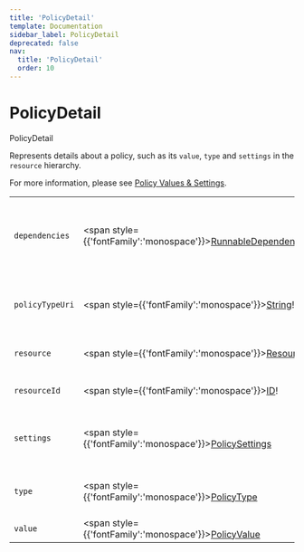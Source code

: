 ```yaml
---
title: 'PolicyDetail'
template: Documentation
sidebar_label: PolicyDetail
deprecated: false
nav:
  title: 'PolicyDetail'
  order: 10
---
```


# PolicyDetail

<div style={{'fontFamily':'monospace'}}><span style={{'fontSize':'1.5rem','fontWeight':500}}>PolicyDetail</span></div>



Represents details about a policy, such as its `value`, `type` and `settings` in the `resource` hierarchy.

For more information, please see [Policy Values & Settings](https://turbot.com/guardrails/docs/concepts/policies/values-settings).

| | | |
| -- | -- | -- |
| `dependencies` | <span style={{'fontFamily':'monospace'}}><a href="/guardrails/docs/reference/graphql/object/RunnableDependencies">RunnableDependencies</a></span> | The `resource`, `control` and `policyValue` `dependencies` for this `value`. |
| `policyTypeUri` | <span style={{'fontFamily':'monospace'}}><a href="/guardrails/docs/reference/graphql/scalar/String">String</a>!</span> | Mod-specific unique identifier for the `type`. |
| `resource` | <span style={{'fontFamily':'monospace'}}><a href="/guardrails/docs/reference/graphql/object/Resource">Resource</a></span> | The `resource` this `value` is for. |
| `resourceId` | <span style={{'fontFamily':'monospace'}}><a href="/guardrails/docs/reference/graphql/scalar/ID">ID</a>!</span> | Unique identifier for the `resource`. |
| `settings` | <span style={{'fontFamily':'monospace'}}><a href="/guardrails/docs/reference/graphql/object/PolicySettings">PolicySettings</a></span> | Returns all `settings` evaluated in calculating the `value`. |
| `type` | <span style={{'fontFamily':'monospace'}}><a href="/guardrails/docs/reference/graphql/object/PolicyType">PolicyType</a></span> | The `type` information this `value` is for. |
| `value` | <span style={{'fontFamily':'monospace'}}><a href="/guardrails/docs/reference/graphql/object/PolicyValue">PolicyValue</a></span> | Details for the `value`. |
